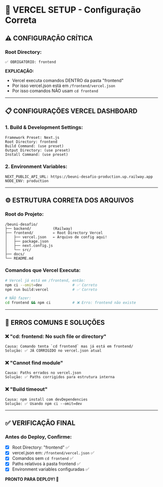 # 🔧 VERCEL SETUP - Configuração Correta

## ⚠️ **CONFIGURAÇÃO CRÍTICA**

### **Root Directory:** 
```
✅ OBRIGATÓRIO: frontend
```

**EXPLICAÇÃO:** 
- Vercel executa comandos DENTRO da pasta "frontend"
- Por isso vercel.json está em `/frontend/vercel.json`  
- Por isso comandos NÃO usam `cd frontend`

---

## 📋 **CONFIGURAÇÕES VERCEL DASHBOARD**

### **1. Build & Development Settings:**
```
Framework Preset: Next.js
Root Directory: frontend
Build Command: (use preset) 
Output Directory: (use preset)
Install Command: (use preset)
```

### **2. Environment Variables:**
```
NEXT_PUBLIC_API_URL: https://beuni-desafio-production.up.railway.app
NODE_ENV: production
```

---

## ⚙️ **ESTRUTURA CORRETA DOS ARQUIVOS**

### **Root do Projeto:**
```
/beuni-desafio/
├── backend/          (Railway)
├── frontend/         ← Root Directory Vercel
│   ├── vercel.json   ← Arquivo de config aqui!
│   ├── package.json
│   ├── next.config.js
│   └── src/
├── docs/
└── README.md
```

### **Comandos que Vercel Executa:**
```bash
# Vercel já está em /frontend, então:
npm ci --omit=dev              # ✅ Correto
npm run build:vercel           # ✅ Correto

# NÃO fazer:
cd frontend && npm ci          # ❌ Erro: frontend não existe
```

---

## 🚨 **ERROS COMUNS E SOLUÇÕES**

### **❌ "cd: frontend: No such file or directory"**
```
Causa: Comando tenta `cd frontend` mas já está em frontend/
Solução: ✅ JÁ CORRIGIDO no vercel.json atual
```

### **❌ "Cannot find module"**
```
Causa: Paths errados no vercel.json
Solução: ✅ Paths corrigidos para estrutura interna
```

### **❌ "Build timeout"**
```
Causa: npm install com devDependencies
Solução: ✅ Usando npm ci --omit=dev
```

---

## ✅ **VERIFICAÇÃO FINAL**

### **Antes do Deploy, Confirme:**
- [x] Root Directory: "frontend" ✅
- [x] vercel.json em: `/frontend/vercel.json` ✅  
- [x] Comandos sem `cd frontend` ✅
- [x] Paths relativos à pasta frontend ✅
- [x] Environment variables configuradas ✅

**PRONTO PARA DEPLOY! 🚀**